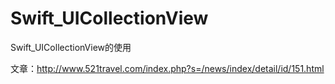 # Swift_UICollectionView
Swift_UICollectionView的使用

文章：http://www.521travel.com/index.php?s=/news/index/detail/id/151.html
